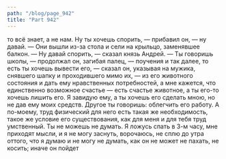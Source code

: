 ```yaml
---
path: "/blog/page_942"
title: "Part 942"
---
```


то всё знает, а не нам. Ну ты хочешь спорить, — прибавил он, — ну давай. — Они вышли из-за стола и сели на крыльцо, заменявшее балкон.
— Ну давай спорить, — сказал князь Андрей. — Ты говоришь школы, — продолжал он, загибая палец, — поучения и так далее, то есть ты хочешь вывести его, — сказал он, указывая на мужика, снявшего шапку и проходившего мимо их, — из его животного состояния и дать ему нравственных потребностей, а мне кажется, что единственно возможное счастье — есть счастье животное, а ты его-то хочешь лишить его. Я завидую ему, а ты хочешь его сделать мною, но не дав ему моих средств. Другое ты говоришь: облегчить его работу. А по-моему, труд физический для него есть такая же необходимость, такое же условие его существования, как для меня и для тебя труд умственный. Ты не можешь не думать. Я ложусь спать в 3-м часу, мне приходят мысли, и я не могу заснуть, ворочаюсь, не сплю до утра оттого, что я думаю и не могу не думать, как он не может не пахать, не косить; иначе он пойдет

